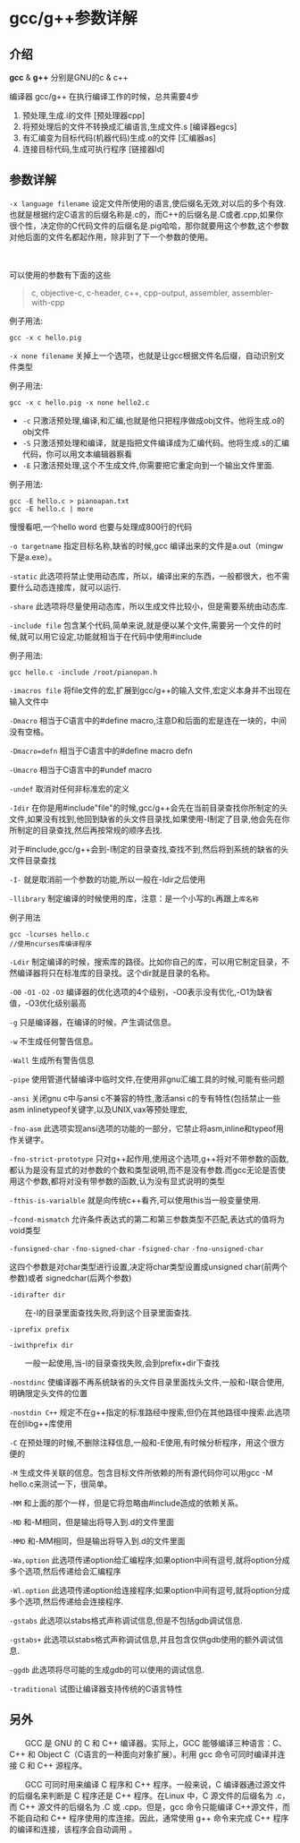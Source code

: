 # gcc/g++参数详解

## 介绍

**gcc** & **g++** 分别是GNU的c & c++ 

编译器 gcc/g++ 在执行编译工作的时候，总共需要4步

1. 预处理,生成.i的文件 [预处理器cpp]
2. 将预处理后的文件不转换成汇编语言,生成文件.s [编译器egcs]
3. 有汇编变为目标代码(机器代码)生成.o的文件 [汇编器as]
4. 连接目标代码,生成可执行程序 [链接器ld]



## 参数详解

`-x language filename` 设定文件所使用的语言,使后缀名无效,对以后的多个有效.也就是根据约定C语言的后缀名称是.c的，而C++的后缀名是.C或者.cpp,如果你很个性，决定你的C代码文件的后缀名是.pig哈哈，那你就要用这个参数,这个参数对他后面的文件名都起作用，除非到了下一个参数的使用。

　

可以使用的参数有下面的这些

>c, objective-c, c-header, c++, cpp-output, assembler, assembler-with-cpp



例子用法:

```
gcc -x c hello.pig
```

`-x none filename` 关掉上一个选项，也就是让gcc根据文件名后缀，自动识别文件类型

例子用法:

```
gcc -x c hello.pig -x none hello2.c
```

- `-c` 只激活预处理,编译,和汇编,也就是他只把程序做成obj文件。他将生成.o的obj文件
- `-S` 只激活预处理和编译，就是指把文件编译成为汇编代码。他将生成.s的汇编代码，你可以用文本编辑器察看
- `-E` 只激活预处理,这个不生成文件,你需要把它重定向到一个输出文件里面.

例子用法:

```
gcc -E hello.c > pianoapan.txt
gcc -E hello.c | more
```

慢慢看吧,一个hello word 也要与处理成800行的代码

`-o targetname` 指定目标名称,缺省的时候,gcc 编译出来的文件是a.out（mingw下是a.exe）。



`-static` 此选项将禁止使用动态库，所以，编译出来的东西，一般都很大，也不需要什么动态连接库，就可以运行.

`-share` 此选项将尽量使用动态库，所以生成文件比较小，但是需要系统由动态库.

`-include file` 包含某个代码,简单来说,就是便以某个文件,需要另一个文件的时候,就可以用它设定,功能就相当于在代码中使用#include

例子用法:

```
gcc hello.c -include /root/pianopan.h
```

`-imacros file` 将file文件的宏,扩展到gcc/g++的输入文件,宏定义本身并不出现在输入文件中



`-Dmacro` 相当于C语言中的#define macro,注意D和后面的宏是连在一块的，中间没有空格。

`-Dmacro=defn` 相当于C语言中的#define macro defn

`-Umacro` 相当于C语言中的#undef macro

`-undef` 取消对任何非标准宏的定义

`-Idir` 在你是用#include"file"的时候,gcc/g++会先在当前目录查找你所制定的头文件,如果没有找到,他回到缺省的头文件目录找,如果使用-I制定了目录,他会先在你所制定的目录查找,然后再按常规的顺序去找.

对于#include,gcc/g++会到-I制定的目录查找,查找不到,然后将到系统的缺省的头文件目录查找

`-I-` 就是取消前一个参数的功能,所以一般在-Idir之后使用

`-llibrary` 制定编译的时候使用的库，注意：是一个小写的`L`再跟上`库名称`

例子用法

```
gcc -lcurses hello.c 
//使用ncurses库编译程序
```

`-Ldir` 制定编译的时候，搜索库的路径。比如你自己的库，可以用它制定目录，不然编译器将只在标准库的目录找。这个dir就是目录的名称。



`-O0` `-O1` `-O2` `-O3` 编译器的优化选项的4个级别，-O0表示没有优化,-O1为缺省值，-O3优化级别最高



`-g` 只是编译器，在编译的时候，产生调试信息。



`-w` 不生成任何警告信息。

`-Wall` 生成所有警告信息

`-pipe` 使用管道代替编译中临时文件,在使用非gnu汇编工具的时候,可能有些问题

`-ansi` 关闭gnu c中与ansi c不兼容的特性,激活ansi c的专有特性(包括禁止一些asm inlinetypeof关键字,以及UNIX,vax等预处理宏,



`-fno-asm` 此选项实现ansi选项的功能的一部分，它禁止将asm,inline和typeof用作关键字。 　　　　

`-fno-strict-prototype` 只对g++起作用,使用这个选项,g++将对不带参数的函数,都认为是没有显式的对参数的个数和类型说明,而不是没有参数.而gcc无论是否使用这个参数,都将对没有带参数的函数,认为没有显式说明的类型



`-fthis-is-varialble` 就是向传统c++看齐,可以使用this当一般变量使用.

`-fcond-mismatch` 允许条件表达式的第二和第三参数类型不匹配,表达式的值将为void类型

`-funsigned-char` `-fno-signed-char` `-fsigned-char` `-fno-unsigned-char`

这四个参数是对char类型进行设置,决定将char类型设置成unsigned char(前两个参数)或者 signedchar(后两个参数)





`-idirafter dir`

　　在-I的目录里面查找失败,将到这个目录里面查找.

`-iprefix prefix`

`-iwithprefix dir`

　　一般一起使用,当-I的目录查找失败,会到prefix+dir下查找

`-nostdinc` 使编译器不再系统缺省的头文件目录里面找头文件,一般和-I联合使用,明确限定头文件的位置

`-nostdin C++` 规定不在g++指定的标准路经中搜索,但仍在其他路径中搜索.此选项在创libg++库使用

`-C` 在预处理的时候,不删除注释信息,一般和-E使用,有时候分析程序，用这个很方便的

`-M` 生成文件关联的信息。包含目标文件所依赖的所有源代码你可以用gcc -M hello.c来测试一下，很简单。

`-MM` 和上面的那个一样，但是它将忽略由#include造成的依赖关系。

`-MD` 和-M相同，但是输出将导入到.d的文件里面

`-MMD` 和-MM相同，但是输出将导入到.d的文件里面

`-Wa,option` 此选项传递option给汇编程序;如果option中间有逗号,就将option分成多个选项,然后传递给会汇编程序

`-Wl.option` 此选项传递option给连接程序;如果option中间有逗号,就将option分成多个选项,然后传递给会连接程序.

`-gstabs` 此选项以stabs格式声称调试信息,但是不包括gdb调试信息.

`-gstabs+` 此选项以stabs格式声称调试信息,并且包含仅供gdb使用的额外调试信息.

`-ggdb` 此选项将尽可能的生成gdb的可以使用的调试信息.

`-traditional` 试图让编译器支持传统的C语言特性



## 另外

　　GCC 是 GNU 的 C 和 C++ 编译器。实际上，GCC 能够编译三种语言：C、C++ 和 Object C（C语言的一种面向对象扩展）。利用 gcc 命令可同时编译并连接 C 和 C++ 源程序。

　　GCC 可同时用来编译 C 程序和 C++ 程序。一般来说，C 编译器通过源文件的后缀名来判断是 C 程序还是 C++ 程序。在Linux 中，C 源文件的后缀名为 .c，而 C++ 源文件的后缀名为 .C 或 .cpp。但是，gcc 命令只能编译 C++源文件，而不能自动和 C++ 程序使用的库连接。因此，通常使用 g++ 命令来完成 C++ 程序的编译和连接，该程序会自动调用 。




